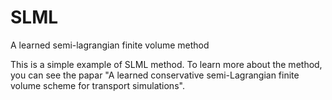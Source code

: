 # SLML
A learned semi-lagrangian finite volume method

This is a simple example of SLML method. To learn more about the method, you can see the papar "A learned conservative semi-Lagrangian finite volume scheme for transport simulations".
